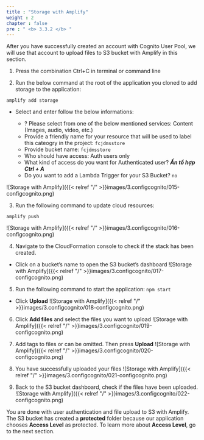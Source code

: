 ```yaml
---
title : "Storage with Amplify"
weight : 2
chapter : false
pre : " <b> 3.3.2 </b> "
---
```


After you have successfully created an account with Cognito User Pool, we will use that account to upload files to S3 bucket with Amplify in this section.

1. Press the combination Ctrl+C in terminal or command line

2. Run the below command at the root of the application you cloned to add storage to the application:

```
amplify add storage

```

 + Select and enter follow the below informations:

    - ? Please select from one of the below mentioned services: Content (Images, audio, video, etc.)
    - Provide a friendly name for your resource that will be used to label this cateogry in the project: `fcjdmsstore`
    - Provide bucket name: `fcjdmsstore`
    - Who should have access: Auth users only
    - What kind of access do you want for Authenticated user? ***Ấn tổ hợp Ctrl + A***
    - Do you want to add a Lambda Trigger for your S3 Bucket? `no`

![Storage with Amplify]({{< relref "/" >}}images/3.configcognito/015-configcognito.png)

3. Run the following command to update cloud resources:
```
amplify push

```
![Storage with Amplify]({{< relref "/" >}}images/3.configcognito/016-configcognito.png)

4. Navigate to the CloudFormation console to check if the stack has been created.
 + Click on a bucket’s name to open the S3 bucket’s dashboard
![Storage with Amplify]({{< relref "/" >}}images/3.configcognito/017-configcognito.png)

5. Run the following command to start the application: `npm start`
 + Click **Upload**
![Storage with Amplify]({{< relref "/" >}}images/3.configcognito/018-configcognito.png)

6. Click **Add files** and select the files you want to upload
![Storage with Amplify]({{< relref "/" >}}images/3.configcognito/019-configcognito.png)

7. Add tags to files or can be omitted. Then press **Upload**
![Storage with Amplify]({{< relref "/" >}}images/3.configcognito/020-configcognito.png)

8. You have successfully uploaded your files
![Storage with Amplify]({{< relref "/" >}}images/3.configcognito/021-configcognito.png)

9. Back to the S3 bucket dashboard, check if the files have been uploaded.
![Storage with Amplify]({{< relref "/" >}}images/3.configcognito/022-configcognito.png)

You are done with user authentication and file upload to S3 with Amplify. The S3 bucket has created a **protected** folder because our application chooses **Access Level** as protected. To learn more about **Access Level**, go to the next section.